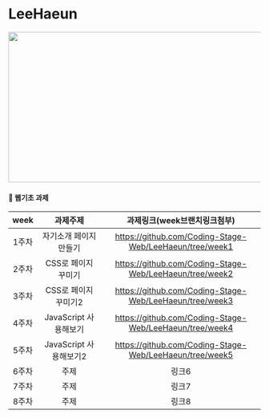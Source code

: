 # LeeHaeun
<img src="https://user-images.githubusercontent.com/93020734/224773474-8803e061-9013-42eb-ae76-c595e1a7263a.png" width="600" height="300" />

#### 🐥 웹기초 과제

|**week**|과제주제|과제링크(week브랜치링크첨부)|
|:---:|:---:|:---:|
|1주차|자기소개 페이지 만들기|https://github.com/Coding-Stage-Web/LeeHaeun/tree/week1|
|2주차|CSS로 페이지 꾸미기|https://github.com/Coding-Stage-Web/LeeHaeun/tree/week2|
|3주차|CSS로 페이지 꾸미기2|https://github.com/Coding-Stage-Web/LeeHaeun/tree/week3|
|4주차|JavaScript 사용해보기|https://github.com/Coding-Stage-Web/LeeHaeun/tree/week4|
|5주차|JavaScript 사용해보기2|https://github.com/Coding-Stage-Web/LeeHaeun/tree/week5|
|6주차|주제|링크6|
|7주차|주제|링크7|
|8주차|주제|링크8|
